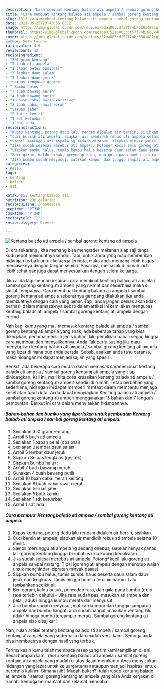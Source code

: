 ```yaml
---
description: "Cara membuat Kentang balado ati ampela / sambal goreng kentang ati ampela yang lezat Untuk Jualan"
title: "Cara membuat Kentang balado ati ampela / sambal goreng kentang ati ampela yang lezat Untuk Jualan"
slug: 1313-cara-membuat-kentang-balado-ati-ampela-sambal-goreng-kentang-ati-ampela-yang-lezat-untuk-jualan
date: 2021-05-25T23:40:56.631Z
image: https://img-global.cpcdn.com/recipes/52aa003cdf57f74b/680x482cq70/kentang-balado-ati-ampela-sambal-goreng-kentang-ati-ampela-foto-resep-utama.jpg
thumbnail: https://img-global.cpcdn.com/recipes/52aa003cdf57f74b/680x482cq70/kentang-balado-ati-ampela-sambal-goreng-kentang-ati-ampela-foto-resep-utama.jpg
cover: https://img-global.cpcdn.com/recipes/52aa003cdf57f74b/680x482cq70/kentang-balado-ati-ampela-sambal-goreng-kentang-ati-ampela-foto-resep-utama.jpg
author: Seth Murphy
ratingvalue: 4.6
reviewcount: 13
recipeingredient:
- "300 gram kentang"
- "5 buah ati ampela"
- "1 papan petai opsional"
- "3 lembar daun salam"
- "5 lembar daun jeruk"
- "Seruas lengkuas geprek"
- " Bumbu halus "
- "7 buah bawang merah"
- "4 buah bawang putih"
- "10 buah cabai merah keriting"
- "8 buah cabai rawit merah"
- "Seruas jahe"
- "5 butir kemiri"
- "1 sdt ketumbar"
- "1 sdt lada"
recipeinstructions:
- "Kupas kentang, potong dadu lalu rendam didalam air bersih, sisihkan."
- "Cuci bersih ati ampela, siapkan air mendidih rebus ati ampela selama 10 menit."
- "Sambil menunggu ati ampela yg sedang direbus, siapkan minyak panas lalu goreng kentang hingga berubah warna kuning kecoklatan."
- "Jika sudah selesai merebus ati ampela, Potong² kecil lalu goreng ati ampela sampai matang. Tips! (goreng ati ampela dengan menutup wajan untuk menghindari cipratan minyak panas)"
- "Siapkan bumbu halus, tumis bumbu halus beserta daun salam daun jeruk dan lengkuas. Tumis hingga bumbu tercium harum. Lalu tambahkan sedikit air."
- "Beri garam, kaldu bubuk, penyedap rasa, dan gula pada bumbu (cicip rasa terlebih dahulu) Jika rasa sudah pas, masukan ati ampela dan petai, aduk2 hingga bumbu merata dan menyusut."
- "Jika bumbu sudah menyusut, matikan kompor dan tunggu sampai ati ampela dan bumbu hangat. Jika sudah hangat, masukan kentang lalu aduk² hingga bumbu tercampur merata. Sambal goreng kentang ati ampela siap disajikan!"
categories:
- Resep
tags:
- kentang
- balado
- ati

katakunci: kentang balado ati 
nutrition: 236 calories
recipecuisine: Indonesian
preptime: "PT39M"
cooktime: "PT34M"
recipeyield: "1"
recipecategory: Dinner

---
```



![Kentang balado ati ampela / sambal goreng kentang ati ampela](https://img-global.cpcdn.com/recipes/52aa003cdf57f74b/680x482cq70/kentang-balado-ati-ampela-sambal-goreng-kentang-ati-ampela-foto-resep-utama.jpg)

Di era  sekarang , kita memang bisa mengorder makanan siap saji tanpa kudu repot membuatnya sendiri. Tapi, untuk anda yang mau memberikan hidangan terbaik untuk keluarga tercinta, maka anda memang lebih bagus memasaknya dengan tangan sendiri. Pasalnya, memasak di rumah jauh lebih sehat dan juga dapat menyesuaikan dengan selera keluarga.

Jika anda lagi mencari inspirasi cara membuat kentang balado ati ampela / sambal goreng kentang ati ampela yang nikmat dan sederhana,maka di sinilah tempatnya. Cara membuat kentang balado ati ampela / sambal goreng kentang ati ampela  sebenarnya gampang dilakukan jika anda membuatnya dengan cara yang benar. Tapi, anda jangan cemas akan tidak berhasil dalam memasaknya 
sebab dalam artikel ini kami akan mengupas kentang balado ati ampela / sambal goreng kentang ati ampela dengan cermat.  



Nah bagi kamu yang mau memasak kentang balado ati ampela / sambal goreng kentang ati ampela yang enak, ada beberapa tahap yang bisa dikerjakan, pertama memilih jenis bahan, lalu pemilihan bahan segar, hingga cara membuat dan menyajikannya. Anda Tak perlu pusing jika mau menyiapkan kentang balado ati ampela / sambal goreng kentang ati ampela yang lezat di mana pun anda berada. Sebab, asalkan anda  tahu caranya, maka hidangan ini dapat menjadi sajian yang spesial.

Berikut, ada beberapa cara mudah dalam memasak caramembuat kentang balado ati ampela / sambal goreng kentang ati ampela yang siap dihidangkan. Kali ini, mari kita coba kreasikan kentang balado ati ampela / sambal goreng kentang ati ampela sendiri di rumah. Tetap berbahan yang sederhana, hidangan ini dapat memberi manfaat dalam membantu menjaga kesehatan tubuh kita. Anda dapat menyiapkan Kentang balado ati ampela / sambal goreng kentang ati ampela menggunakan 15 bahan dan 7 langkah pembuatan. Berikut ini cara dalam menyiapkan hidangannya.

<!--inarticleads1-->

##### Bahan-bahan dan bumbu yang diperlukan untuk pembuatan Kentang balado ati ampela / sambal goreng kentang ati ampela:

1. Sediakan 300 gram kentang
1. Ambil 5 buah ati ampela
1. Sediakan 1 papan petai (opsional)
1. Sediakan 3 lembar daun salam
1. Ambil 5 lembar daun jeruk
1. Siapkan Seruas lengkuas (geprek)
1. Siapkan  Bumbu halus :
1. Ambil 7 buah bawang merah
1. Gunakan 4 buah bawang putih
1. Ambil 10 buah cabai merah keriting
1. Sediakan 8 buah cabai rawit merah
1. Sediakan Seruas jahe
1. Sediakan 5 butir kemiri
1. Sediakan 1 sdt ketumbar
1. Ambil 1 sdt lada




<!--inarticleads2-->

##### Cara membuat Kentang balado ati ampela / sambal goreng kentang ati ampela:

1. Kupas kentang, potong dadu lalu rendam didalam air bersih, sisihkan.
1. Cuci bersih ati ampela, siapkan air mendidih rebus ati ampela selama 10 menit.
1. Sambil menunggu ati ampela yg sedang direbus, siapkan minyak panas lalu goreng kentang hingga berubah warna kuning kecoklatan.
1. Jika sudah selesai merebus ati ampela, Potong² kecil lalu goreng ati ampela sampai matang. Tips! (goreng ati ampela dengan menutup wajan untuk menghindari cipratan minyak panas)
1. Siapkan bumbu halus, tumis bumbu halus beserta daun salam daun jeruk dan lengkuas. Tumis hingga bumbu tercium harum. Lalu tambahkan sedikit air.
1. Beri garam, kaldu bubuk, penyedap rasa, dan gula pada bumbu (cicip rasa terlebih dahulu) - Jika rasa sudah pas, masukan ati ampela dan petai, aduk2 hingga bumbu merata dan menyusut.
1. Jika bumbu sudah menyusut, matikan kompor dan tunggu sampai ati ampela dan bumbu hangat. Jika sudah hangat, masukan kentang lalu aduk² hingga bumbu tercampur merata. Sambal goreng kentang ati ampela siap disajikan!




Nah, itulah artikel tentang  kentang balado ati ampela / sambal goreng kentang ati ampela  yang sederhana dan mudah versi kami. Semoga anda bisa membuatnya dengan hasil yang terbaik. 

Terima kasih kamu telah membaca resep yang tim kami tampilkan di sini. Besar harapan kami, resep  Kentang balado ati ampela / sambal goreng kentang ati ampela yang mudah di atas dapat membantu Anda menyiapkan hidangan yang lezat untuk keluarga/teman ataupun menjadi inspirasi untuk berbisnis kuliner. Gimana nih? Mudah bukan? Itulah resep kentang balado ati ampela / sambal goreng kentang ati ampela yang bisa Anda kerjakan di rumah. Semoga bermanfaat dan selamat mencoba!

